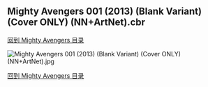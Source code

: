 ## Mighty Avengers 001 (2013) (Blank Variant) (Cover ONLY) (NN+ArtNet).cbr


[回到 Mighty Avengers 目录](https://github.com/alicewish/markdown/blob/master/series/Mighty-Avengers.md)


![Mighty Avengers 001 (2013) (Blank Variant) (Cover ONLY) (NN+ArtNet).jpg](https://wx1.sinaimg.cn/large/6a9fdecaly1fr8xmg4m0ej20zk1iudks.jpg)

[回到 Mighty Avengers 目录](https://github.com/alicewish/markdown/blob/master/series/Mighty-Avengers.md)

